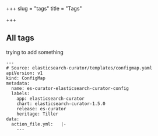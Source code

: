 +++
slug = "tags"
title = "Tags"

+++
## All tags

trying to add something

    ---
    # Source: elasticsearch-curator/templates/configmap.yaml
    apiVersion: v1
    kind: ConfigMap
    metadata:
      name: es-curator-elasticsearch-curator-config
      labels:
        app: elasticsearch-curator
        chart: elasticsearch-curator-1.5.0
        release: es-curator
        heritage: Tiller
    data:
      action_file.yml:   |-
        ---